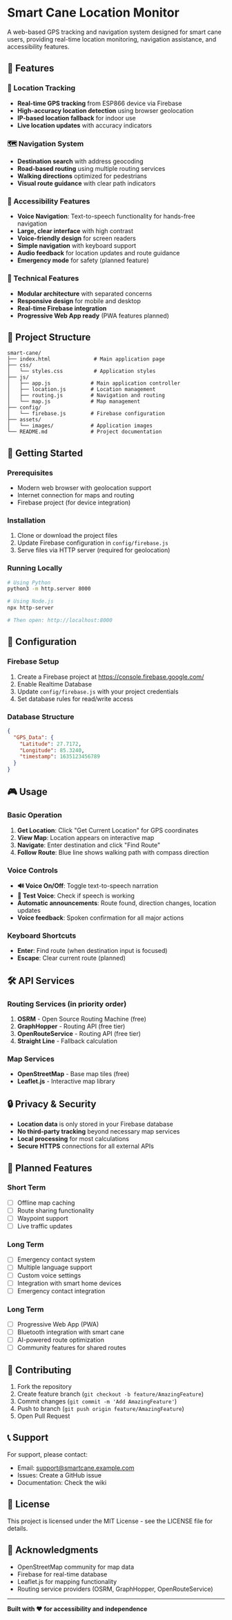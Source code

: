 # Smart Cane Location Monitor

A web-based GPS tracking and navigation system designed for smart cane users, providing real-time location monitoring, navigation assistance, and accessibility features.

## 🌟 Features

### 📍 Location Tracking
- **Real-time GPS tracking** from ESP866 device via Firebase
- **High-accuracy location detection** using browser geolocation
- **IP-based location fallback** for indoor use
- **Live location updates** with accuracy indicators

### 🗺️ Navigation System
- **Destination search** with address geocoding
- **Road-based routing** using multiple routing services
- **Walking directions** optimized for pedestrians
- **Visual route guidance** with clear path indicators

### 🎯 Accessibility Features
- **Voice Navigation**: Text-to-speech functionality for hands-free navigation
- **Large, clear interface** with high contrast
- **Voice-friendly design** for screen readers
- **Simple navigation** with keyboard support
- **Audio feedback** for location updates and route guidance
- **Emergency mode** for safety (planned feature)

### 🔧 Technical Features
- **Modular architecture** with separated concerns
- **Responsive design** for mobile and desktop
- **Real-time Firebase integration**
- **Progressive Web App ready** (PWA features planned)

## 📁 Project Structure

```
smart-cane/
├── index.html              # Main application page
├── css/
│   └── styles.css          # Application styles
├── js/
│   ├── app.js             # Main application controller
│   ├── location.js        # Location management
│   ├── routing.js         # Navigation and routing
│   └── map.js             # Map management
├── config/
│   └── firebase.js        # Firebase configuration
├── assets/
│   └── images/            # Application images
└── README.md              # Project documentation
```

## 🚀 Getting Started

### Prerequisites
- Modern web browser with geolocation support
- Internet connection for maps and routing
- Firebase project (for device integration)

### Installation
1. Clone or download the project files
2. Update Firebase configuration in `config/firebase.js`
3. Serve files via HTTP server (required for geolocation)

### Running Locally
```bash
# Using Python
python3 -m http.server 8000

# Using Node.js
npx http-server

# Then open: http://localhost:8000
```

## 🔧 Configuration

### Firebase Setup
1. Create a Firebase project at https://console.firebase.google.com/
2. Enable Realtime Database
3. Update `config/firebase.js` with your project credentials
4. Set database rules for read/write access

### Database Structure
```json
{
  "GPS_Data": {
    "Latitude": 27.7172,
    "Longitude": 85.3240,
    "timestamp": 1635123456789
  }
}
```

## 🎮 Usage

### Basic Operation
1. **Get Location**: Click "Get Current Location" for GPS coordinates
2. **View Map**: Location appears on interactive map
3. **Navigate**: Enter destination and click "Find Route"
4. **Follow Route**: Blue line shows walking path with compass direction

### Voice Controls
- **🔊 Voice On/Off**: Toggle text-to-speech narration
- **🎤 Test Voice**: Check if speech is working
- **Automatic announcements**: Route found, direction changes, location updates
- **Voice feedback**: Spoken confirmation for all major actions

### Keyboard Shortcuts
- **Enter**: Find route (when destination input is focused)
- **Escape**: Clear current route (planned)

## 🛠️ API Services

### Routing Services (in priority order)
1. **OSRM** - Open Source Routing Machine (free)
2. **GraphHopper** - Routing API (free tier)
3. **OpenRouteService** - Routing API (free tier)
4. **Straight Line** - Fallback calculation

### Map Services
- **OpenStreetMap** - Base map tiles (free)
- **Leaflet.js** - Interactive map library

## 🔒 Privacy & Security

- **Location data** is only stored in your Firebase database
- **No third-party tracking** beyond necessary map services
- **Local processing** for most calculations
- **Secure HTTPS** connections for all external APIs

## 🚧 Planned Features

### Short Term
- [ ] Offline map caching
- [ ] Route sharing functionality
- [ ] Waypoint support
- [ ] Live traffic updates

### Long Term
- [ ] Emergency contact system
- [ ] Multiple language support
- [ ] Custom voice settings
- [ ] Integration with smart home devices
- [ ] Emergency contact integration

### Long Term
- [ ] Progressive Web App (PWA)
- [ ] Bluetooth integration with smart cane
- [ ] AI-powered route optimization
- [ ] Community features for shared routes

## 🤝 Contributing

1. Fork the repository
2. Create feature branch (`git checkout -b feature/AmazingFeature`)
3. Commit changes (`git commit -m 'Add AmazingFeature'`)
4. Push to branch (`git push origin feature/AmazingFeature`)
5. Open Pull Request

## 📞 Support

For support, please contact:
- Email: support@smartcane.example.com
- Issues: Create a GitHub issue
- Documentation: Check the wiki

## 📜 License

This project is licensed under the MIT License - see the LICENSE file for details.

## 🙏 Acknowledgments

- OpenStreetMap community for map data
- Firebase for real-time database
- Leaflet.js for mapping functionality
- Routing service providers (OSRM, GraphHopper, OpenRouteService)

---

**Built with ❤️ for accessibility and independence**

